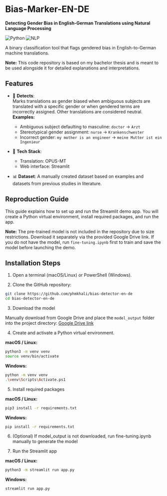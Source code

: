 # Bias-Marker-EN-DE  
**Detecting Gender Bias in English-German Translations using Natural Language Processing**  

![Python](https://img.shields.io/badge/Python-3.12%2B-blue)
![NLP](https://img.shields.io/badge/NLP-BERT%2C%20OPUS--MT-orange)

A binary classification tool that flags gendered bias in English-to-German machine translations.

**Note:** This code repository is based on my bachelor thesis and is meant to be used alongside it for detailed explanations and interpretations.


## Features  
- 🚩 **Detects**:  
    Marks translations as gender biased when ambiguous subjects are translated with a specific gender or when gendered terms are incorrectly assigned. Other translations are considered neutral. **Examples:**  
  - Ambiguous subject defaulting to masculine: `doctor` → `Arzt`  
  - Stereotypical gender assignment: `nurse` → `Krankenschwester`  
  - Incorrect gender: `my mother is an engineer` → `meine Mutter ist ein Ingenieur`  


- 🔧 **Tech Stack**:  
  - Translation: OPUS-MT  
  - Web interface: Streamlit  
- 📊 **Dataset**: 
  A manually created dataset based on examples and datasets from previous studies in literature.


## Reproduction Guide

This guide explains how to set up and run the Streamlit demo app. You will create a Python virtual environment, install required packages, and run the app.  

**Note:** The pre-trained model is not included in the repository due to size restrictions. Download it separately via the provided Google Drive link. If you do not have the model, run `fine-tuning.ipynb` first to train and save the model before launching the demo.

## Installation Steps

1. Open a terminal (macOS/Linux) or PowerShell (Windows).

2. Clone the GitHub repository:

```bash
git clone https://github.com/phmkhali/bias-detector-en-de
cd bias-detector-en-de
```

3. Download the model

Manually download from Google Drive and place the `model_output` folder into the project directory: [Google Drive link](https://drive.google.com/drive/u/1/folders/11WMb0od_U_sQsUGD0t4DjQwcefI3r_kK)


4. Create and activate a Python virtual environment.

**macOS / Linux:**

```bash
python3 -m venv venv
source venv/bin/activate
```

**Windows:**

```bash
python -m venv venv
.\venv\Scripts\Activate.ps1
```

5. Install required packages

**macOS / Linux:**

```bash
pip3 install -r requirements.txt
```

**Windows:**

```bash
pip install -r requirements.txt
```

6. (Optional) If model_output is not downloaded, run fine-tuning.ipynb manually to generate the model

7. Run the Streamlit app

**macOS / Linux:**

```bash
python3 -m streamlit run app.py
```

**Windows:**

```bash
streamlit run app.py
```